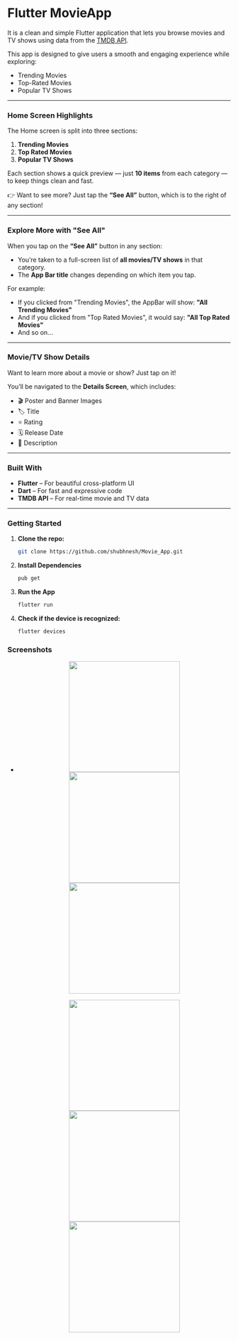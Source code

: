 # Flutter MovieApp

It is a clean and simple Flutter application that lets you browse movies and TV shows using data from the [TMDB API](https://developer.themoviedb.org/docs/getting-started).

This app is designed to give users a smooth and engaging experience while exploring:
- Trending Movies
- Top-Rated Movies
- Popular TV Shows

---

### Home Screen Highlights

The Home screen is split into three sections:

1. **Trending Movies**
2. **Top Rated Movies**
3. **Popular TV Shows**

Each section shows a quick preview — just **10 items** from each category — to keep things clean and fast.

👉 Want to see more? Just tap the **“See All”** button, which is to the right of any section!

---

### Explore More with "See All"

When you tap on the **“See All”** button in any section:
- You’re taken to a full-screen list of **all movies/TV shows** in that category.
- The **App Bar title** changes depending on which item you tap.

For example:
- If you clicked from "Trending Movies", the AppBar will show: **"All Trending Movies"**
- And if you clicked from "Top Rated Movies", it would say: **"All Top Rated Movies"**
- And so on…

---

### Movie/TV Show Details

Want to learn more about a movie or show? Just tap on it!

You’ll be navigated to the **Details Screen**, which includes:
- 🎬 Poster and Banner Images
- 🏷️ Title
- ⭐ Rating
- 🗓️ Release Date
- 📝 Description

---

### Built With

- **Flutter** – For beautiful cross-platform UI
- **Dart** – For fast and expressive code
- **TMDB API** – For real-time movie and TV data

---

### Getting Started

1. **Clone the repo:**
   ```bash
   git clone https://github.com/shubhnesh/Movie_App.git

2. **Install Dependencies**
   ```bash
   pub get

3. **Run the App**
   ```bash
   flutter run

4. **Check if the device is recognized:**
   ```bash
   flutter devices

 ### Screenshots
 -
    <p align="center">
      <img src="https://github.com/shubhnesh/Movie_App/blob/main/Screenshots/Home_page_1.jpg" width="250"">
      <img src="https://github.com/shubhnesh/Movie_App/blob/main/Screenshots/Home_page_2.jpg" width="250">
       <img src="https://github.com/shubhnesh/Movie_App/blob/main/Screenshots/All_trending_movies.jpg" width="250">
    </p>
    

    <p align="center">
      <img src="https://github.com/shubhnesh/Movie_App/blob/main/Screenshots/All_top_rated_movies.jpg" width="250"">
      <img src="https://github.com/shubhnesh/Movie_App/blob/main/Screenshots/All_popular_tv_shows.jpg" width="250">
       <img src="https://github.com/shubhnesh/Movie_App/blob/main/Screenshots/Details_screen.jpg" width="250">
    </p>
